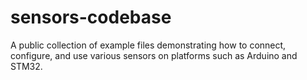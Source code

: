 # sensors-codebase
A public collection of example files demonstrating how to connect, configure, and use various sensors on platforms such as Arduino and STM32.
